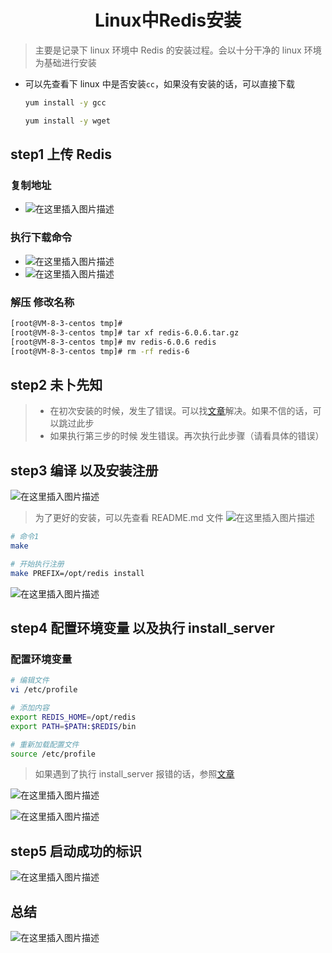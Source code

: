 <h1 align = "center">Linux中Redis安装</h1>

> 主要是记录下 linux 环境中 Redis 的安装过程。会以十分干净的 linux 环境为基础进行安装

- 可以先查看下 linux 中是否安装`cc`，如果没有安装的话，可以直接下载

  ```bash
  yum install -y gcc
  ```

  ```bash
  yum install -y wget
  ```

## step1 上传 Redis

### 复制地址

- ![在这里插入图片描述](https://img-blog.csdnimg.cn/ea878e1454294704a6ecedbbc82a6977.png)

### 执行下载命令

- ![在这里插入图片描述](https://img-blog.csdnimg.cn/e09b32bee8fe46bb92e81624f7e47a61.png)
- ![在这里插入图片描述](https://img-blog.csdnimg.cn/7f51f5a421564a65a2d30039877a49e4.png)

### 解压 修改名称

```bash
[root@VM-8-3-centos tmp]#
[root@VM-8-3-centos tmp]# tar xf redis-6.0.6.tar.gz
[root@VM-8-3-centos tmp]# mv redis-6.0.6 redis
[root@VM-8-3-centos tmp]# rm -rf redis-6
```

## step2 未卜先知

> - 在初次安装的时候，发生了错误。可以找[文章](https://blog.csdn.net/weixin_42272246/article/details/124318060)解决。如果不信的话，可以跳过此步
> - 如果执行第三步的时候 发生错误。再次执行此步骤（请看具体的错误）

## step3 编译 以及安装注册

![在这里插入图片描述](https://img-blog.csdnimg.cn/4cf647a359a6414393987e794e1bb633.png)

> 为了更好的安装，可以先查看 README.md 文件
> ![在这里插入图片描述](https://img-blog.csdnimg.cn/e6be2768e0dc43e69dcc5d5c9c645008.png)

```bash
# 命令1
make

# 开始执行注册
make PREFIX=/opt/redis install
```

![在这里插入图片描述](https://img-blog.csdnimg.cn/745cabea36eb4bba8152c166c64681f0.png)

## step4 配置环境变量 以及执行 install_server

### 配置环境变量

```bash
# 编辑文件
vi /etc/profile

# 添加内容
export REDIS_HOME=/opt/redis
export PATH=$PATH:$REDIS/bin

# 重新加载配置文件
source /etc/profile
```

> 如果遇到了执行 install_server 报错的话，参照[文章](https://blog.csdn.net/weixin_45949073/article/details/109213758)

![在这里插入图片描述](https://img-blog.csdnimg.cn/a62b3b82ce3048f6894805ddbc02f2d5.png)

![在这里插入图片描述](https://img-blog.csdnimg.cn/f7f437eb1eef49719596fe8102dc9833.png)

## step5 启动成功的标识

![在这里插入图片描述](https://img-blog.csdnimg.cn/a675852ebcf44b179204bde3a1aa27fe.png)

## 总结

![在这里插入图片描述](https://img-blog.csdnimg.cn/d8385cc78a8d4b86bd336402caa9b127.png)
